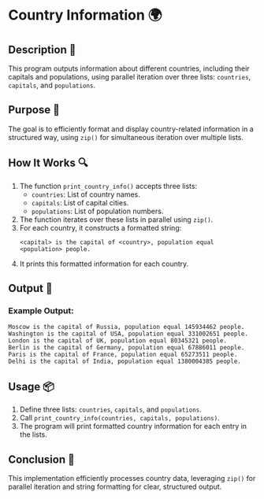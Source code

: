 # Country Information 🌍

## Description 📝

This program outputs information about different countries, including their capitals and populations, using parallel iteration over three lists: `countries`, `capitals`, and `populations`.

## Purpose 🎯

The goal is to efficiently format and display country-related information in a structured way, using `zip()` for simultaneous iteration over multiple lists.

## How It Works 🔍

1. The function `print_country_info()` accepts three lists:
    - `countries`: List of country names.
    - `capitals`: List of capital cities.
    - `populations`: List of population numbers.
2. The function iterates over these lists in parallel using `zip()`.
3. For each country, it constructs a formatted string:
    ```
    <capital> is the capital of <country>, population equal <population> people.
    ```
4. It prints this formatted information for each country.

## Output 📜

### Example Output:

```
Moscow is the capital of Russia, population equal 145934462 people.
Washington is the capital of USA, population equal 331002651 people.
London is the capital of UK, population equal 80345321 people.
Berlin is the capital of Germany, population equal 67886011 people.
Paris is the capital of France, population equal 65273511 people.
Delhi is the capital of India, population equal 1380004385 people.
```

## Usage 📦

1. Define three lists: `countries`, `capitals`, and `populations`.
2. Call `print_country_info(countries, capitals, populations)`.
3. The program will print formatted country information for each entry in the lists.

## Conclusion 🚀

This implementation efficiently processes country data, leveraging `zip()` for parallel iteration and string formatting for clear, structured output.
